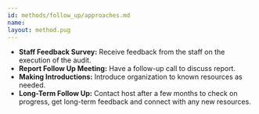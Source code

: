 ```yaml
---
id: methods/follow_up/approaches.md
name: 
layout: method.pug
---
```


* **Staff Feedback Survey:** Receive feedback from the staff on the execution of the audit.
* **Report Follow Up Meeting:** Have a follow-up call to discuss report.
* **Making Introductions:** Introduce organization to known resources as needed.
* **Long-Term Follow Up:** Contact host after a few months to check on progress, get long-term feedback and connect with any new resources.

